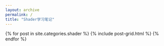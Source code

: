 ```yaml
---
layout: archive
permalink: /
title: "Shader学习笔记"
---
```


<div class="tiles">
{% for post in site.categories.shader %}
	{% include post-grid.html %}
{% endfor %}
</div><!-- /.tiles -->




